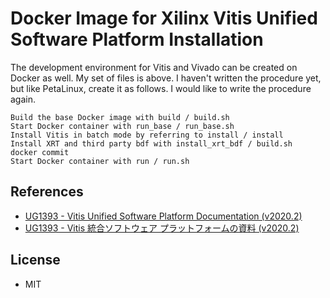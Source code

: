 Docker Image for Xilinx Vitis Unified Software Platform Installation
========

The development environment for Vitis and Vivado can be created on Docker as well. My set of files is above. I haven't written the procedure yet, but like PetaLinux, create it as follows. I would like to write the procedure again.

    Build the base Docker image with build / build.sh
    Start Docker container with run_base / run_base.sh
    Install Vitis in batch mode by referring to install / install
    Install XRT and third party bdf with install_xrt_bdf / build.sh
    docker commit
    Start Docker container with run / run.sh

## References

* [UG1393 - Vitis Unified Software Platform Documentation (v2020.2)](https://www.xilinx.com/support/documentation/sw_manuals/xilinx2020_2/ug1393-vitis-application-acceleration.pdf)
* [UG1393 - Vitis 統合ソフトウェア プラットフォームの資料 (v2020.2)](https://japan.xilinx.com/support/documentation/sw_manuals_j/xilinx2020_2/ug1393-vitis-application-acceleration.pdf)


## License

* MIT

